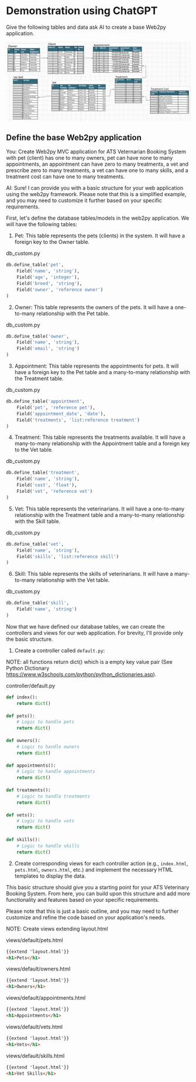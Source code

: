 # Demonstration using ChatGPT

Give the following tables and data ask AI to create a base Web2py application.

![ATS Booking 3NF ERD](./img/ats_booking__erd.png)

## Define the base Web2py application

You: Create Web2py MVC application for ATS Veternarian Booking System with pet (client) has one to many owners, pet can have none to many appointments,  an appointment can have zero to many treatments, a vet and prescribe zero to many treatments, a vet can have one to many skills, and a treatment cost can have one to many treatments.

AI: Sure! I can provide you with a basic structure for your web application using the web2py framework. Please note that this is a simplified example, and you may need to customize it further based on your specific requirements.

First, let's define the database tables/models in the web2py application. We will have the following tables:

1. Pet: This table represents the pets (clients) in the system. It will have a foreign key to the Owner table.

db_custom.py
```python
db.define_table('pet',
    Field('name', 'string'),
    Field('age', 'integer'),
    Field('breed', 'string'),
    Field('owner', 'reference owner')
)
```

2. Owner: This table represents the owners of the pets. It will have a one-to-many relationship with the Pet table.

db_custom.py
```python
db.define_table('owner',
    Field('name', 'string'),
    Field('email', 'string')
)
```

3. Appointment: This table represents the appointments for pets. It will have a foreign key to the Pet table and a many-to-many relationship with the Treatment table.

db_custom.py
```python
db.define_table('appointment',
    Field('pet', 'reference pet'),
    Field('appointment_date', 'date'),
    Field('treatments', 'list:reference treatment')
)
```

4. Treatment: This table represents the treatments available. It will have a many-to-many relationship with the Appointment table and a foreign key to the Vet table.

db_custom.py
```python
db.define_table('treatment',
    Field('name', 'string'),
    Field('cost', 'float'),
    Field('vet', 'reference vet')
)
```

5. Vet: This table represents the veterinarians. It will have a one-to-many relationship with the Treatment table and a many-to-many relationship with the Skill table.

db_custom.py
```python
db.define_table('vet',
    Field('name', 'string'),
    Field('skills', 'list:reference skill')
)
```

6. Skill: This table represents the skills of veterinarians. It will have a many-to-many relationship with the Vet table.

db_custom.py
```python
db.define_table('skill',
    Field('name', 'string')
)
```

Now that we have defined our database tables, we can create the controllers and views for our web application. For brevity, I'll provide only the basic structure.

1. Create a controller called `default.py`:

NOTE: all functions return dict() which is a empty key value pair (See Python Dictionary https://www.w3schools.com/python/python_dictionaries.asp).

controller/default.py

```python
def index():
    return dict()

def pets():
    # Logic to handle pets
    return dict()

def owners():
    # Logic to handle owners
    return dict()

def appointments():
    # Logic to handle appointments
    return dict()

def treatments():
    # Logic to handle treatments
    return dict()

def vets():
    # Logic to handle vets
    return dict()

def skills():
    # Logic to handle skills
    return dict()
```

2. Create corresponding views for each controller action (e.g., `index.html`, `pets.html`, `owners.html`, etc.) and implement the necessary HTML templates to display the data.

This basic structure should give you a starting point for your ATS Veterinary Booking System. From here, you can build upon this structure and add more functionality and features based on your specific requirements.

Please note that this is just a basic outline, and you may need to further customize and refine the code based on your application's needs.

NOTE: Create views extending layout.html


views/default/pets.html
```html
{{extend 'layout.html'}}
<h1>Pets</h1>
```

views/default/owners.html
```html
{{extend 'layout.html'}}
<h1>Owners</h1>
```

views/default/appointments.html
```html
{{extend 'layout.html'}}
<h1>Appointments</h1>
```

views/default/vets.html
```html
{{extend 'layout.html'}}
<h1>Vets</h1>
```

views/default/skills.html
```html
{{extend 'layout.html'}}
<h1>Vet Skills</h1>
```

